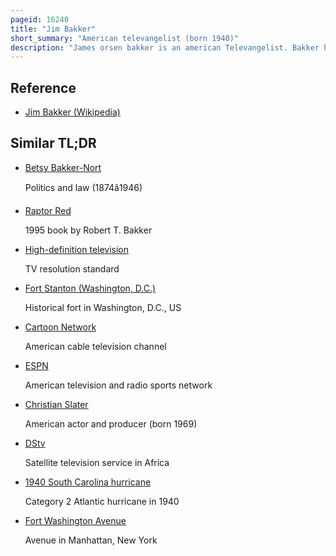 ```yaml
---
pageid: 16240
title: "Jim Bakker"
short_summary: "American televangelist (born 1940)"
description: "James orsen bakker is an american Televangelist. Bakker hosted the Television Program the Ptl Club and its Cable Television platform the Ptl Satellite Network with his then Wife tammy Faye between 1974 and 1987. He also developed Heritage Usa, a now-defunct christian Theme Park in Fort Mill, South Carolina."
---
```


## Reference

- [Jim Bakker (Wikipedia)](https://en.wikipedia.org/?curid=16240)

## Similar TL;DR

- [Betsy Bakker-Nort](/tldr/en/betsy-bakker-nort)

  Politics and law (1874â1946)

- [Raptor Red](/tldr/en/raptor-red)

  1995 book by Robert T. Bakker

- [High-definition television](/tldr/en/high-definition-television)

  TV resolution standard

- [Fort Stanton (Washington, D.C.)](/tldr/en/fort-stanton-washington-dc)

  Historical fort in Washington, D.C., US

- [Cartoon Network](/tldr/en/cartoon-network)

  American cable television channel

- [ESPN](/tldr/en/espn)

  American television and radio sports network

- [Christian Slater](/tldr/en/christian-slater)

  American actor and producer (born 1969)

- [DStv](/tldr/en/dstv)

  Satellite television service in Africa

- [1940 South Carolina hurricane](/tldr/en/1940-south-carolina-hurricane)

  Category 2 Atlantic hurricane in 1940

- [Fort Washington Avenue](/tldr/en/fort-washington-avenue)

  Avenue in Manhattan, New York
